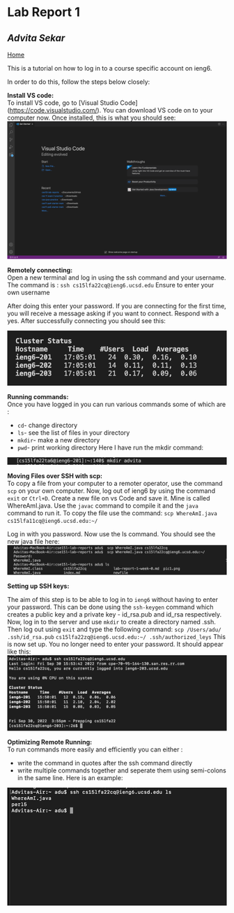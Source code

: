 #  Lab Report 1
## *Advita Sekar*

[Home](index.html)


This is a tutorial on how to log in to a course specific account on ieng6.

In order to do this, follow the steps below closely:

**Install VS code:** <br />
To install VS code, go to [Visual Studio Code] (https://code.visualstudio.com/). You can download VS code on to your computer now. Once installed, this is what you should see:
![Image](csvode.png)

**Remotely connecting:** <br />
Open a new terminal and log in using the ssh command and your username. The command is :
`ssh cs15lfa22cq@ieng6.ucsd.edu`
Ensure to enter your own username

After doing this enter your password. If you are connecting for the first time, you will receive a message asking if you want to connect. Respond with a yes. After successfully connecting you should see this: 

![Image](step2.png)

 **Running commands:** <br />
Once you have logged in you can run various commands some of which are :
* `cd`- change directory
* `ls`- see the list of files in your directory
* `mkdir`- make a new directory
* `pwd`- print working directory
 Here I have run the mkdir command:

 ![Image](s.png)

**Moving Files over SSH with scp:** <br />
 To copy a file from your computer to a remoter operator, use the command `scp` on your own computer. Now, log out of ieng6 by using the command `exit` or `Ctrl+D`. Create a new file on vs Code and save it. Mine is called WhereAmI.java. Use the `javac` command to compile it and the `java` command to run it. To copy the file use the command:
 `scp WhereAmI.java cs15lfa11cq@ieng6.ucsd.edu:~/`

 Log in with you password. Now use the ls command. You should see the new java file here:
 ![Image](ls.png)

**Setting up SSH keys:** <br />

 The aim of this step is to be able to log in to `ieng6` without having to enter your password. This can be done using the `ssh-keygen` command which creates a public key and a private key - id_rsa.pub and id_rsa respectively. Now, log in to the server and use `mkdir` to create a directory named .ssh. Then log out using `exit` and type the following command:
 `scp /Users/adu/ .ssh/id_rsa.pub`
 `cs15lfa22zq@ieng6.ucsd.edu:~/ .ssh/authorized_leys`
This is now set up. You no longer need to enter your password. It should appear like this:
![Image](ssh.png)

**Optimizing Remote Running:** <br />
To run commands more easily and efficiently you can either :
* write the command in quotes after the ssh command directly
* write multiple commands together and seperate them using semi-colons in the same line. 
 Here is an example:

 ![Image](command.png)

